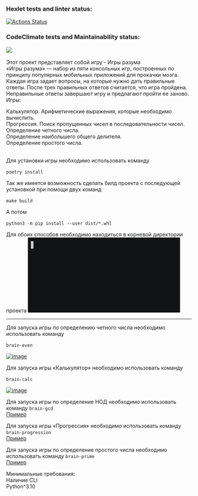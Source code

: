 ### Hexlet tests and linter status:
[![Actions Status](https://github.com/ReYaNOW/python-project-49/workflows/hexlet-check/badge.svg)](https://github.com/ReYaNOW/python-project-49/actions)
### CodeClimate tests and Maintainability status:
<a href="https://codeclimate.com/github/ReYaNOW/python-project-49/maintainability"><img src="https://api.codeclimate.com/v1/badges/f09f6f2f890183ba1102/maintainability" /></a>  
  
  
Этот проект представляет собой игру - Игры разума  
«Игры разума» — набор из пяти консольных игр, построенных по принципу популярных мобильных приложений для прокачки мозга. Каждая игра задает вопросы, на которые нужно дать правильные ответы. После трех правильных ответов считается, что игра пройдена. Неправильные ответы завершают игру и предлагают пройти ее заново. Игры:  

Калькулятор. Арифметические выражения, которые необходимо вычислить.  
Прогрессия. Поиск пропущенных чисел в последовательности чисел.  
Определение четного числа.  
Определение наибольшего общего делителя.  
Определение простого числа.  
<br>  

Для установки игры необходимо использовать команду 
```
poetry install
```  
Так же имеется возможность сделать билд проекта с последующей установкой при помощи двух команд
```
make build
```  
А потом
```
python3 -m pip install --user dist/*.whl
```
Для обоих способов необходимо находиться в корневой директории проекта 
![](https://github.com/ReYaNOW/repo_for_gifs/blob/main/install.gif?raw=true)
<br>  
<hr>  
Для запуска игры по определению четного числа необходимо использовать команду  

```
brain-even
```
<a href="https://asciinema.org/a/551560?autoplay=1" target="_blank" rel="noreferrer"><img src="https://media.discordapp.net/attachments/324178393161793536/1153163050870906890/image.png" alt="image" /></a>  

  
Для запуска игры «Калькулятор» необходимо использовать команду 
```
brain-calc
```
<a href="https://asciinema.org/a/551578?autoplay=1" target="_blank" rel="noreferrer"><img src="https://media.discordapp.net/attachments/324178393161793536/1153161070479933531/image.png" alt="image" /></a> 


  
Для запуска игры по определение НОД необходимо использовать команду ```brain-gcd```  
[Пример](https://asciinema.org/a/551517?autoplay=1)  
  
Для запуска игры «Прогрессия» необходимо использовать команду ```brain-progression```  
[Пример](https://asciinema.org/a/551531?autoplay=1)  
  
Для запуска игры по определение простого числа необходимо использовать команду ```brain-prime```  
[Пример](https://asciinema.org/a/551539?autoplay=1)  
  
Минимальные требования:  
Наличие CLI  
Python^3.10  
